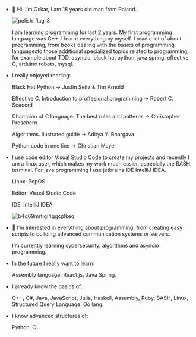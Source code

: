 - 👋 Hi, I’m Oskar, I am 18 years old man from Poland.

  ![polish-flag-8](https://github.com/OskarProgrammer/OskarProgrammer/assets/130141327/7b5aa5fd-03ab-4f52-ba62-4c8d002559fa)

  I am learning programming for last 2 years.
  My first programming language was C++.
  I learnt everything by myself.
  I read a lot of about programming, from books dealing with the basics of programming languages ​​to those additional specialized topics
  related to programming, for example about TDD, asyncio, black hat python, java spring, effective C, arduino robots, mysql.

- I really enjoyed reading:
  
    Black Hat Python -> Justin Seitz & Tim Arnold
  
    Effective C. Introduction to proffesional programming -> Robert C. Seacord
  
    Champion of C language. The best rules and patterns -> Christopher Preschern
  
    Algorithms. Ilustrated guide -> Aditya Y. Bhargava
  
    Python code in one line -> Christian Mayer
  


- I use code editor Visual Studio Code to create my projects and recently I am a
  linux user, which makes my work much easier, especially the BASH terminal.
  For java programming I use jetbrains IDE IntelliJ IDEA.
  
  Linux: PopOS
  
  Editor: Visual Studio Code

  IDE: IntelliJ IDEA

  ![b4q69mrtlgi4qgcplkeq](https://github.com/OskarProgrammer/OskarProgrammer/assets/130141327/ad53a1fe-08cb-41bd-9691-70143036d180)



- 👀 I’m interested in everything about programming, from creating easy scripts to building advanced communication systems or servers.
  
  I’m currently learning cybersecurity, algorithms and asyncio programming.



  
- In the future I really want to learn:
  
  Assembly language, React.js, Java Spring.



  
- I already know the basics of:
  
  C++, C#, Java, JavaScript, Julia, Haskell, Assembly, Ruby, BASH, Linux, Structured Query Language, Go lang.




- I know advanced structures of:
  
  Python, C.



<!---
OskarProgrammer/OskarProgrammer is a ✨ special ✨ repository because its `README.md` (this file) appears on your GitHub profile.
You can click the Preview link to take a look at your changes.
--->
